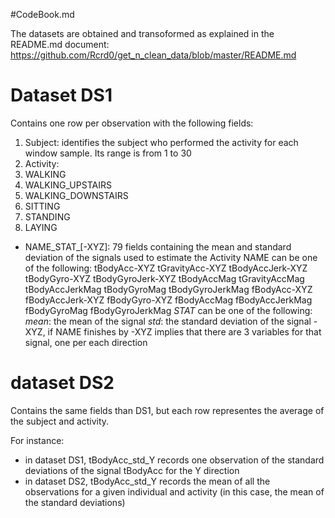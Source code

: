 #CodeBook.md

The datasets are obtained and transoformed as explained in the README.md document:
https://github.com/Rcrd0/get_n_clean_data/blob/master/README.md

# Dataset DS1
Contains one row per observation with the following fields:
1. Subject: identifies the subject who performed the activity for each window sample. Its range is from 1 to 30
2. Activity:  
  1. WALKING
  2. WALKING_UPSTAIRS
  3. WALKING_DOWNSTAIRS
  4. SITTING
  5. STANDING
  6. LAYING
* NAME_STAT_[-XYZ]: 79 fields containing the mean and standard deviation of the signals used to estimate the Activity
  NAME can be one of the following:
        tBodyAcc-XYZ
        tGravityAcc-XYZ
        tBodyAccJerk-XYZ
        tBodyGyro-XYZ
        tBodyGyroJerk-XYZ
        tBodyAccMag
        tGravityAccMag
        tBodyAccJerkMag
        tBodyGyroMag
        tBodyGyroJerkMag
        fBodyAcc-XYZ
        fBodyAccJerk-XYZ
        fBodyGyro-XYZ
        fBodyAccMag
        fBodyAccJerkMag
        fBodyGyroMag
        fBodyGyroJerkMag
  _STAT_ can be one of the following:
        _mean_: the mean of the signal
        _std_: the standard deviation of the signal
  -XYZ, if NAME finishes by -XYZ implies that there are 3 variables for that signal, one per each direction
    
# dataset DS2
Contains the same fields than DS1, but each row representes the average of the subject and activity. 

For instance:
* in dataset DS1, tBodyAcc_std_Y records one observation of the standard deviations of the signal tBodyAcc for the Y direction
* in dataset DS2, tBodyAcc_std_Y records the mean of all the observations for a given individual and activity (in this case, the mean of the standard deviations)
 
